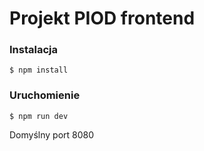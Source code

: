 # Projekt PIOD frontend

### Instalacja

```
$ npm install
```

### Uruchomienie

```
$ npm run dev
```

Domyślny port 8080
